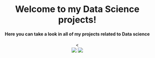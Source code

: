 <div align=center>
  <img src = ""/>
  
  <h1> Welcome to my Data Science projects!</h1>
  <h4> Here you can take a look in all of my projects related to Data science</h4>
  <
</div>

<div align=center>
  <img src = "https://img.shields.io/badge/-Linkedin-0a66c2?style=flat-square&logo=Linkedin&logoColor=white&link=https://www.linkedin.com/in/matheusgss/"> 
  <img src = "https://img.shields.io/badge/-GitHub-2a2a2a?style=flat-square&logo=Github&logoColor=white&link=https://www.github.com/users/matheus-gs/"/>
</div>
